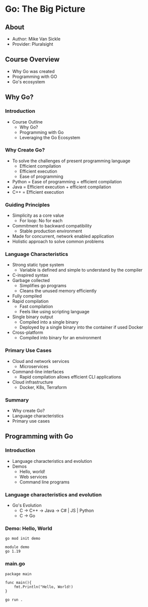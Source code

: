 # Go: The Big Picture

## About

* Author: Mike Van Sickle
* Provider: Pluralsight

## Course Overview

* Why Go was created
* Programming with GO
* Go's ecosystem

## Why Go?

### Introduction

* Course Outline
  * Why Go?
  * Programming with Go
  * Leveraging the Go Ecosystem

### Why Create Go?

* To solve the challenges of present programming language
  * Efficient compilation
  * Efficient execution
  * Ease of programming
* Python = Ease of programming + efficient compilation
* Java = Efficient execution + efficient compilation
* C++ = Efficient execution

### Guiding Principles

* Simplicity as a core value
  * For loop: No for each
* Commitment to backward compatibility
  * Stable production environment
* Made for concurrent, network enabled application
* Holistic approach to solve common problems

### Language Characteristics

* Strong static type system
  * Variable is defined and simple to understand by the compiler
* C-inspired syntax
* Garbage collected
  * Simplifies go programs
  * Cleans the unused memory efficiently
* Fully compiled
* Rapid compilation
  * Fast compilation
  * Feels like using scripting language
* Single binary output
  * Compiled into a single binary
  * Deployed by a single binary into the container if used Docker
* Cross-platform
  * Compiled into binary for an environment

### Primary Use Cases

* Cloud and network services
    * Microservices
* Command-line interfaces
  * Rapid compilation allows efficient CLI applications
* Cloud infrastructure
  * Docker, K8s, Terraform

### Summary

* Why create Go?
* Language characteristics
* Primary use cases

## Programming with Go

### Introduction

* Language characteristics and evolution
* Demos
  * Hello, world!
  * Web services
  * Command line programs

### Language characteristics and evolution

* Go's Evolution
  * C -> C++ -> Java -> C# | JS | Python
  * C -> Go

### Demo: Hello, World

```golang
go mod init demo

module demo
go 1.19
```

### main.go

```golang
package main

func main(){
    fmt.Println("Hello, World!)
}
```

```bash
go run .
```
